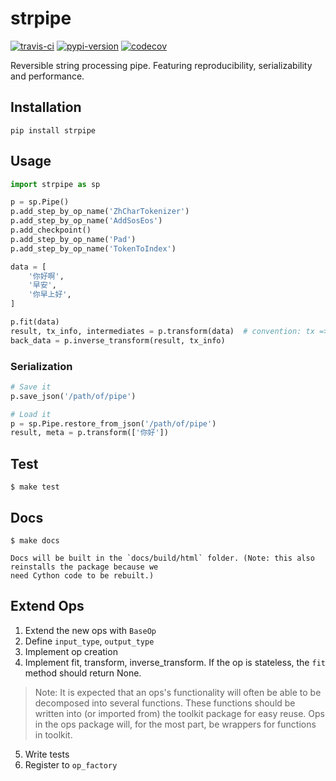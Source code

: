 # strpipe

[![travis-ci][travis-image]][travis-url]    [![pypi-version][pypi-image]][pypi-url]    [![codecov][codecov-image]][codecov-url]

[travis-image]: https://travis-ci.org/Yoctol/strpipe.svg?branch=master
[travis-url]: https://travis-ci.org/Yoctol/strpipe

[pypi-image]: https://badge.fury.io/py/strpipe.svg
[pypi-url]: https://badge.fury.io/py/strpipe

[codecov-image]: https://codecov.io/gh/Yoctol/strpipe/branch/master/graph/badge.svg
[codecov-url]: https://codecov.io/gh/Yoctol/strpipe


Reversible string processing pipe. Featuring reproducibility, serializability and performance.

## Installation

```
pip install strpipe
```

## Usage

```python
import strpipe as sp

p = sp.Pipe()
p.add_step_by_op_name('ZhCharTokenizer')
p.add_step_by_op_name('AddSosEos')
p.add_checkpoint()
p.add_step_by_op_name('Pad')
p.add_step_by_op_name('TokenToIndex')

data = [
    '你好啊',
    '早安',
    '你早上好',
]

p.fit(data)
result, tx_info, intermediates = p.transform(data)  # convention: tx => tranform
back_data = p.inverse_transform(result, tx_info)
```

### Serialization
```python
# Save it
p.save_json('/path/of/pipe')

# Load it
p = sp.Pipe.restore_from_json('/path/of/pipe')
result, meta = p.transform(['你好'])
```

## Test

```
$ make test
```

## Docs

```
$ make docs

Docs will be built in the `docs/build/html` folder. (Note: this also reinstalls the package because we
need Cython code to be rebuilt.)
```

## Extend Ops

1. Extend the new ops with `BaseOp`
2. Define `input_type`, `output_type`
3. Implement op creation
4. Implement fit, transform, inverse_transform. If the op is stateless, the `fit` method should return None.

> Note: It is expected that an ops's functionality will often be able to be decomposed into several functions. These functions should be written into (or imported from) the toolkit package for easy reuse.
Ops in the ops package will, for the most part, be wrappers for functions in toolkit.

5. Write tests
6. Register to `op_factory`
